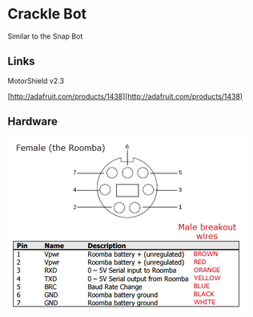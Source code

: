 # Crackle Bot
Similar to the Snap Bot

## Links

MotorShield v2.3

[http://adafruit.com/products/1438](http://adafruit.com/products/1438)

## Hardware

![](https://github.com/topherCantrell/iRobotCreatePI/blob/master/art/iRobotDIN.jpg)
